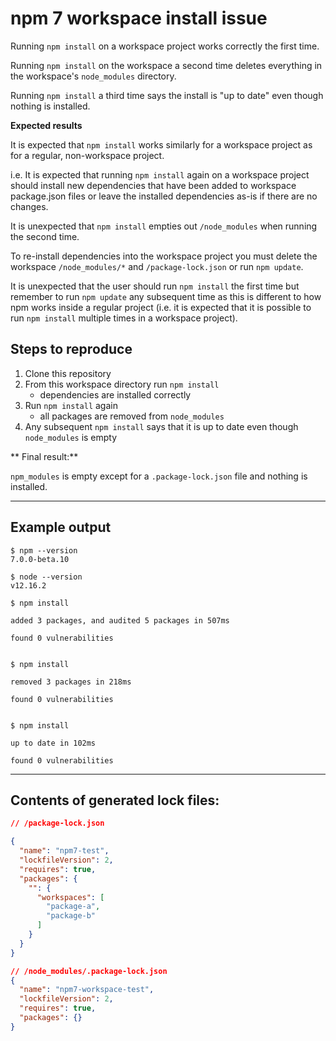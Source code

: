 # npm 7 workspace install issue

Running `npm install` on a workspace project works correctly the first time.

Running `npm install` on the workspace a second time deletes everything in the workspace's `node_modules` directory.

Running `npm install` a third time says the install is "up to date" even though nothing is installed.


**Expected results**

It is expected that `npm install` works similarly for a workspace project as for a regular, non-workspace project.

i.e. It is expected that running `npm install` again on a workspace project should install new dependencies that have been added to workspace package.json files or leave the installed dependencies as-is if there are no changes.

It is unexpected that `npm install` empties out `/node_modules` when running the second time.

To re-install dependencies into the workspace project you must delete the workspace `/node_modules/*` and `/package-lock.json` or run `npm update`.

It is unexpected that the user should run `npm install` the first time but remember to run `npm update` any subsequent time as this is different to how npm works inside a regular project (i.e. it is expected that it is possible to run `npm install` multiple times in a workspace project).


## Steps to reproduce

1. Clone this repository
2. From this workspace directory run `npm install`
   - dependencies are installed correctly
3. Run `npm install` again
   - all packages are removed from `node_modules`
4. Any subsequent `npm install` says that it is up to date even though `node_modules` is empty


** Final result:** 

`npm_modules` is empty except for a `.package-lock.json` file and nothing is installed.


----------------------------------------


## Example output

```
$ npm --version
7.0.0-beta.10

$ node --version
v12.16.2

$ npm install

added 3 packages, and audited 5 packages in 507ms

found 0 vulnerabilities


$ npm install

removed 3 packages in 218ms

found 0 vulnerabilities


$ npm install

up to date in 102ms

found 0 vulnerabilities
```



--------------------------------------

## Contents of generated lock files:


```json
// /package-lock.json

{
  "name": "npm7-test",
  "lockfileVersion": 2,
  "requires": true,
  "packages": {
    "": {
      "workspaces": [
        "package-a",
        "package-b"
      ]
    }
  }
}
```


```json
// /node_modules/.package-lock.json
{
  "name": "npm7-workspace-test",
  "lockfileVersion": 2,
  "requires": true,
  "packages": {}
}

```
